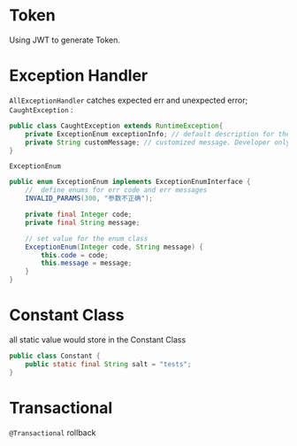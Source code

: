 # Token

Using JWT to generate Token.

# Exception Handler

`AllExceptionHandler` catches expected err and unexpected error;  
`CaughtException` :

```java
public class CaughtException extends RuntimeException{
    private ExceptionEnum exceptionInfo; // default description for the exception
    private String customMessage; // customized message. Developer only can customize message.
}
```

`ExceptionEnum`

```java
public enum ExceptionEnum implements ExceptionEnumInterface {
    //  define enums for err code and err messages
    INVALID_PARAMS(300, "参数不正确");

    private final Integer code;
    private final String message;

    // set value for the enum class
    ExceptionEnum(Integer code, String message) {
        this.code = code;
        this.message = message;
    }
}
```

# Constant Class

all static value would store in the Constant Class

```java
public class Constant {
    public static final String salt = "tests";
}
```

# Transactional

`@Transactional`  rollback